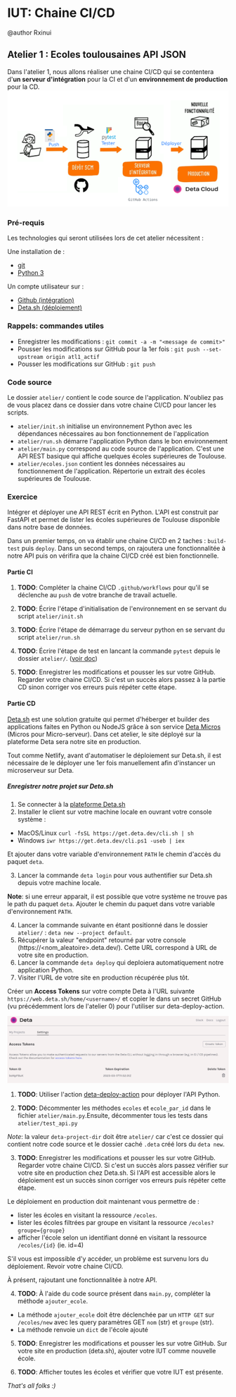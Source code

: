 # IUT: Chaine CI/CD

@author Rxinui

## Atelier 1 : Ecoles toulousaines API JSON

Dans l'atelier 1, nous allons réaliser une chaine CI/CD qui se contentera d'**un serveur d'intégration** pour la CI et d'un **environnement de production** pour la CD.
![Objectif atelier 1](img/atl1_objectif.png)
### Pré-requis

Les technologies qui seront utilisées lors de cet atelier nécessitent :

Une installation de :

- [git](https://git-scm.com/downloads)
- [Python 3](https://www.python.org/downloads/)

Un compte utilisateur sur :

- [Github (intégration)](https://github.com/login)
- [Deta.sh (déploiement)](https://web.deta.sh/)

### Rappels: commandes utiles

- Enregistrer les modifications : `git commit -a -m "<message de commit>"`
- Pousser les modifications sur GitHub pour la 1er fois : `git push --set-upstream origin atl1_actif`
- Pousser les modifications sur GitHub : `git push`

### Code source

Le dossier `atelier/` contient le code source de l'application. N'oubliez pas de vous placez dans ce dossier dans votre chaine CI/CD pour lancer les scripts.

- `atelier/init.sh` initialise un environnement Python avec les dépendances nécessaires au bon fonctionnement de l'application
- `atelier/run.sh` démarre l'application Python dans le bon environnement
- `atelier/main.py` correspond au code source de l'application. C'est une API REST basique qui affiche quelques écoles supérieures de Toulouse.
- `atelier/ecoles.json` contient les données nécessaires au fonctionnement de l'application. Répertorie un extrait des écoles supérieures de Toulouse.

### Exercice

Intégrer et déployer une API REST écrit en Python. L'API est construit par FastAPI et permet de lister les écoles supérieures de Toulouse disponible dans notre base de données.

Dans un premier temps, on va établir une chaine CI/CD en 2 taches : `build-test` puis `deploy`.
Dans un second temps, on rajoutera une fonctionnalitée à notre API puis on vérifira que la chaine CI/CD créé est bien fonctionnelle.

#### Partie CI

1. **TODO**: Compléter la chaine CI/CD `.github/workflows` pour qu'il se déclenche au `push` de votre branche de travail actuelle.

2. **TODO**: Écrire l'étape d'initialisation de l'environnement en se servant du script `atelier/init.sh`

3. **TODO**: Écrire l'étape de démarrage du serveur python en se servant du script `atelier/run.sh`

4. **TODO**: Écrire l'étape de test en lancant la commande `pytest` depuis le dossier `atelier/`. ([voir doc](https://docs.pytest.org/en/6.2.x/usage.html#specifying-tests-selecting-tests))

5. **TODO**: Enregistrer les modifications et pousser les sur votre GitHub. Regarder votre chaine CI/CD. Si c'est un succès alors passez à la partie CD sinon corriger vos erreurs puis répéter cette étape.

#### Partie CD

[Deta.sh](https://web.deta.sh/) est une solution gratuite qui permet d'héberger et builder des applications faites en Python ou NodeJS grâce à son service [Deta Micros](https://docs.deta.sh/docs/micros/getting_started/) (Micros pour Micro-serveur). Dans cet atelier, le site déployé sur la plateforme Deta sera notre site en production.

Tout comme Netlify, avant d'automatiser le déploiement sur Deta.sh, il est nécessaire de le déployer une 1er fois manuellement afin d'instancer un microserveur sur Deta.

##### Enregistrer notre projet sur Deta.sh

1. Se connecter à la [plateforme Deta.sh](https://web.deta.sh/)
2. Installer le client sur votre machine locale  en ouvrant votre console système :
- MacOS/Linux `curl -fsSL https://get.deta.dev/cli.sh | sh`
- Windows `iwr https://get.deta.dev/cli.ps1 -useb | iex`

Et ajouter dans votre variable d'environnement `PATH` le chemin d'accès du paquet `deta`.

3. Lancer la commande `deta login` pour vous authentifier sur Deta.sh depuis votre machine locale.

**Note**: si une erreur apparait, il est possible que votre système ne trouve pas le path du paquet `deta`. Ajouter le chemin du paquet dans votre variable d'environnement `PATH`.

4. Lancer la commande suivante en étant positionné dans le dossier `atelier/` : `deta new --project default`.
5. Récupérer la valeur "endpoint" retourné par votre console (https://<nom_aleatoire>.deta.dev/). Cette URL correspond à URL de votre site en production.
6. Lancer la commande `deta deploy` qui deploiera automatiquement notre application Python.
7. Visiter l'URL de votre site en production récupérée plus tôt.

Créer un **Access Tokens** sur votre compte Deta à l'URL suivante `https://web.deta.sh/home/<username>/` et copier le dans un secret GitHub (vu précédemment lors de l'atelier 0) pour l'utiliser sur deta-deploy-action.

![Deta access token](./img/atl1_deta_access_token.png)

1. **TODO**: Utiliser l'action [deta-deploy-action](https://github.com/marketplace/actions/deploy-to-deta) pour déployer l'API Python.

2. **TODO**: Décommenter les méthodes `ecoles` et `ecole_par_id` dans le fichier `atelier/main.py`.Ensuite, décommenter tous les tests dans `atelier/test_api.py` 

*Note*: la valeur `deta-project-dir` doit être `atelier/` car c'est ce dossier qui contient notre code source et le dossier caché `.deta` créé lors du `deta new`.

3. **TODO**: Enregistrer les modifications et pousser les sur votre GitHub. Regarder votre chaine CI/CD. Si c'est un succès alors passez vérifier sur votre site en production chez Deta.sh. Si l'API est accessible alors le déploiement est un succès sinon corriger vos erreurs puis répéter cette étape.

Le déploiement en production doit maintenant vous permettre de : 
- lister les écoles en visitant la ressource `/ecoles`.
- lister les écoles filtrées par groupe en visitant la ressource `/ecoles?groupe={groupe}`
- afficher l'école selon un identifiant donné en visitant la ressource `/ecoles/{id}` (ie. id=4)

S'il vous est impossible d'y accéder, un problème est survenu lors du déploiement. Revoir votre chaine CI/CD.

À présent, rajoutant une fonctionnalitée à notre API.

4. **TODO**: À l'aide du code source présent dans `main.py`, compléter la méthode `ajouter_ecole`.

- La méthode `ajouter_ecole` doit être déclenchée par un `HTTP GET` sur `/ecoles/new` avec les query paramètres GET `nom` (str) et `groupe` (str).
- La méthode renvoie un `dict` de l'école ajouté

5. **TODO**: Enregistrer les modifications et pousser les sur votre GitHub. Sur votre site en production (deta.sh), ajouter votre IUT comme nouvelle école.

6. **TODO**: Afficher toutes les écoles et vérifier que votre IUT est présente.

*That's all folks :)*